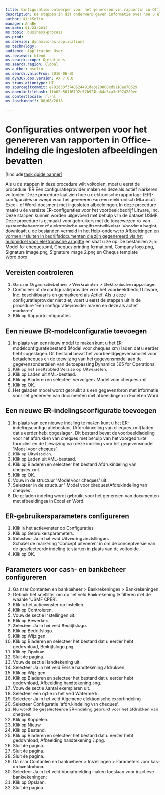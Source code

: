 ```yaml
--- 
title: Configuraties ontwerpen voor het genereren van rapporten in Office-indeling die ingesloten afbeeldingen bevatten
description: De stappen in dit onderwerp geven informatie over hoe u elektronische rapportage (ER)-configuraties ontwerpt die elektronische documenten in Microsoft Office-indelingen (Excel en Word) genereren die ingesloten afbeeldingen bevatten.
author: NickSelin
manager: AnnBe
ms.date: 01/23/2018
ms.topic: business-process
ms.prod: 
ms.service: dynamics-ax-applications
ms.technology: 
audience: Application User
ms.reviewer: kfend
ms.search.scope: Operations
ms.search.region: Global
ms.author: nselin
ms.search.validFrom: 2016-06-30
ms.dyn365.ops.version: AX 7.0.0
ms.translationtype: HT
ms.sourcegitcommit: e782d33f3748524491dace28008cd9148ae70529
ms.openlocfilehash: 1fb02e561f6792c57b924ba64a5ca3d3974289ee
ms.contentlocale: nl-nl
ms.lasthandoff: 08/08/2018

---
```

# <a name="design-configurations-to-generate-reports-in-office-format-that-have-embedded-images"></a>Configuraties ontwerpen voor het genereren van rapporten in Office-indeling die ingesloten afbeeldingen bevatten

[!include [task guide banner](../../includes/task-guide-banner.md)]

Als u de stappen in deze procedure wilt voltooien, moet u eerst de procedure 'ER Een configuratieprovider maken en deze als actief markeren' voltooien. Deze procedure laat zien hoe u elektronische rapportage (ER)-configuraties ontwerpt voor het genereren van een elektronisch Microsoft Excel- of Word-document met ingesloten afbeeldingen. In deze procedure maakt u de vereiste ER-configuraties voor het voorbeeldbedrijf Litware, Inc. Deze stappen kunnen worden uitgevoerd met behulp van de dataset USMF. Deze procedure is gemaakt voor gebruikers met de toegewezen rol van systeembeheerder of elektronische aangifteontwikkelaar. Voordat u begint, downloadt u de bestanden vermeld in het Help-onderwerp [Afbeeldingen en vormen insluiten in bedrijfsdocumenten die zijn gegenereerd via het hulpmiddel voor elektronische aangifte](../electronic-reporting-embed-images-shapes.md) en slaat u ze op. De bestanden zijn: Model for cheques.xml, Cheques printing format.xml, Company logo.png, Signature image.png, Signature image 2.png en Cheque template Word.docx.

## <a name="verify-prerequisites"></a>Vereisten controleren  
 1. Ga naar Organisatiebeheer > Werkruimten > Elektronische rapportage.  
 2. Controleer of de configuratieprovider voor het voorbeeldbedrijf Litware, Inc. beschikbaar is en gemarkeerd als Actief. Als u deze configuratieprovider niet ziet, voert u eerst de stappen uit in de procedure 'Een configuratieprovider maken en deze als actief markeren'.   
 3. Klik op Rapportconfiguraties.  
 
## <a name="add-a-new-er-model-configuration"></a>Een nieuwe ER-modelconfiguratie toevoegen  
 1. In plaats van een nieuw model te maken kunt u het ER-modelconfiguratiebestand (Model voor cheques.xml) laden dat u eerder hebt opgeslagen. Dit bestand bevat het voorbeeldgegevensmodel voor betaalcheques en de toewijzing van het gegevensmodel aan de gegevensonderdelen van de toepassing Dynamics 365 for Operations.   
 2. Klik op het sneltabblad Versies op Uitwisselen.   
 3. Klik op Laden uit XML-bestand.  
 4. Klik op Bladeren en selecteer vervolgens Model voor cheques.xml.   
 5. Klik op OK.  
 6. Het geladen model wordt gebruikt als een gegevensbron met informatie voor het genereren van documenten met afbeeldingen in Excel en Word.  

## <a name="add-a-new-er-format-configuration"></a>Een nieuwe ER-indelingsconfiguratie toevoegen  
 1. In plaats van een nieuwe indeling te maken kunt u het ER-indelingsconfiguratiebestand (Afdrukindeling van cheques.xml) laden dat u eerder hebt opgeslagen. Dit bestand bevat de voorbeeldindeling voor het afdrukken van cheques met behulp van het voorgedrukte formulier en de toewijzing van deze indeling voor het gegevensmodel 'Model voor cheques'.   
 2. Klik op Uitwisselen.  
 3. Klik op Laden uit XML-bestand.  
 4. Klik op Bladeren en selecteer het bestand Afdrukindeling van cheques.xml.   
 5. Klik op OK.  
 6. Vouw in de structuur 'Model voor cheques' uit.  
 7. Selecteer in de structuur ' Model voor cheques\Afdrukindeling van cheques'.  
 8. De geladen indeling wordt gebruikt voor het genereren van documenten met afbeeldingen in Excel en Word.   

## <a name="configure-er-user-parameters"></a>ER-gebruikersparameters configureren  
 1. Klik in het actievenster op Configuraties.  
 2. Klik op Gebruikersparameters.  
 3. Selecteer Ja in het veld Uitvoeringsinstellingen.  
  Schakel de markering 'Concept uitvoeren' in om de conceptversie van de geselecteerde indeling te starten in plaats van de voltooide.  
 4. Klik op OK.  

## <a name="configure-cash--bank-management-parameters"></a>Parameters voor cash- en bankbeheer configureren  
 1. Ga naar Contanten en bankbeheer > Bankrekeningen > Bankrekeningen.  
 2. Gebruik het snelfilter om op het veld Bankrekening te filteren met de waarde 'USMF OPER'.  
 3. Klik in het actievenster op Instellen.  
 4. Klik op Controleren.  
 5. Vouw de sectie Instellingen uit.  
 6. Klik op Bewerken.  
 7. Selecteer Ja in het veld Bedrijfslogo.  
 8. Klik op Bedrijfslogo.  
 9. Klik op Wijzigen.  
 10. Klik op Bladeren en selecteer het bestand dat u eerder hebt gedownload, Bedrijfslogo.png.   
 11. Klik op Opslaan.  
 12. Sluit de pagina.  
 13. Vouw de sectie Handtekening uit.  
 14. Selecteer Ja in het veld Eerste handtekening afdrukken.  
 15. Klik op Wijzigen.  
 16. Klik op Bladeren en selecteer het bestand dat u eerder hebt gedownload, Afbeelding handtekening.png.   
 17. Vouw de sectie Aantal exemplaren uit.  
 18. Selecteer een optie in het veld Watermerk.  
 19. Selecteer Ja in het veld Algemene elektronische exportindeling.  
 20. Selecteer Configuratie 'afdrukindeling van cheques'.  
 21. Nu wordt de geselecteerde ER-indeling gebruikt voor het afdrukken van cheques.  
 22. Klik op Koppelen.  
 23. Klik op Nieuw.  
 24. Klik op Bestand.  
 25. Klik op Bladeren en selecteer het bestand dat u eerder hebt gedownload, Afbeelding handtekening 2.png.   
 26. Sluit de pagina.  
 27. Sluit de pagina.  
 28. Sluit de pagina.  
 29. Ga naar Contanten en bankbeheer > Instellingen > Parameters voor kas- en bankbeheer.  
 30. Selecteer Ja in het veld Voorafmelding maken toestaan voor inactieve bankrekeningen:.  
 31. Klik op Opslaan.  
 32. Sluit de pagina.  

